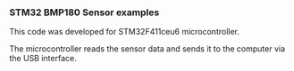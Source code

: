 ### STM32 BMP180 Sensor examples

This code was developed for STM32F411ceu6 microcontroller. 

The microcontroller reads the sensor data and sends it to the computer via the USB interface.
